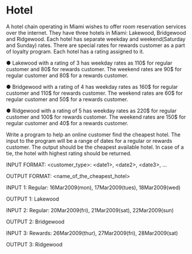 Hotel
=====
A hotel chain operating in Miami wishes to offer room reservation services over the internet. 
They have three hotels in Miami: Lakewood, Bridgewood and Ridgewood. Each hotel has 
separate weekday and weekend(Saturday and Sunday) rates. There are special rates for 
rewards customer as a part of loyalty program. Each hotel has a rating assigned to it.

● Lakewood with a rating of 3 has weekday rates as 110$ for regular customer and 80$ 
for rewards customer. The weekend rates are 90$ for regular customer and 80$ for a 
rewards customer.

● Bridgewood with a rating of 4 has weekday rates as 160$ for regular customer and 110$ 
for rewards customer. The weekend rates are 60$ for regular customer and 50$ for a 
rewards customer.

● Ridgewood with a rating of 5 has weekday rates as 220$ for regular customer and 100$ 
for rewards customer. The weekend rates are 150$ for regular customer and 40$ for a 
rewards customer.

Write a program to help an online customer find the cheapest hotel.
The input to the program will be a range of dates for a regular or rewards customer. The output should be the cheapest available hotel. In case of a tie, the hotel with highest rating should be returned.

INPUT FORMAT:
&lt;customer_type&gt;: &lt;date1&gt;, &lt;date2&gt;, &lt;date3&gt;, ...

OUTPUT FORMAT:
&lt;name_of_the_cheapest_hotel&gt;

INPUT 1:
Regular: 16Mar2009(mon), 17Mar2009(tues), 18Mar2009(wed)

OUTPUT 1:
Lakewood

INPUT 2:
Regular: 20Mar2009(fri), 21Mar2009(sat), 22Mar2009(sun)

OUTPUT 2:
Bridgewood

INPUT 3:
Rewards: 26Mar2009(thur), 27Mar2009(fri), 28Mar2009(sat)

OUTPUT 3:
Ridgewood

